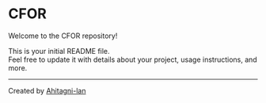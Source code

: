 # CFOR

Welcome to the CFOR repository!

This is your initial README file.  
Feel free to update it with details about your project, usage instructions, and more.

---
Created by [Ahitagni-lan](https://github.com/Ahitagni-lan)